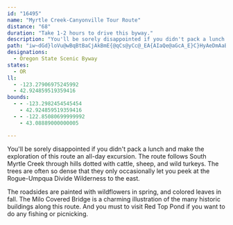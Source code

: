 ```yaml
---
id: "16495"
name: "Myrtle Creek-Canyonville Tour Route"
distance: "68"
duration: "Take 1-2 hours to drive this byway."
description: "You'll be sorely disappointed if you didn't pack a lunch and make the exploration of this route an all-day excursion. The route follows South Myrtle Creek through hills dotted with cattle, sheep, and wild turkeys."
path: "iw~dGd}loVu@wBqBtBaCjAkBmE{@qCs@yCc@_EA{AIaQe@aGcA_E}C}HyAeDmAaB_CyByLmG_CmBcBmBeAiB_AyBaAiEsCoQkAaG]kAoB{D}EsE}@kAkA_Cy@eC_@iCsBkZw@_GeAoDiBiCyQ}OmFmFgCaDmFmFySaNeA{@wFyFsEmDwCkA{KuCiBw@y@g@gGmFaNkEsAg@cAs@mEmFaFmCeEyDmDeCsAuAwK{MyJyMkBuC{AkEg@iBQeAGkAcAk_@SoUa@sGg@iFoCuOmHwZq@yDk@yDcAoRUiCqBgMqB}K{CiSOsCBy@^gFYeIXyBh@sCx@aE|AkFdBgHvCqHzB}H`EqL?sBwBkIEgB|@gFd@uDHsENmAbAyDd@sC\\sIt@kBlAgAzTD`E|@xO`FnCzAx@r@xApB`FrEzK`GxA`Ax@pAhCnF|AbChAtA~@j@zB`ApA\\~A@lEe@hA[|ByA~AsBx@qAr@aBdA{EvEiYn@eBn@mAl@s@~AqCRkAJiABsAEw@S_Bw@yBsJyRsBgJgCaN{@eI]uAy@kBuDuFm@sAyCaKY_BBsCrCuL~B{OlAkCxS_UrDmDrRuPtDgC~K_F~BsA`CqBdAmB|BaCr@m@n@QdAGnADxA^vA@dA?nAWhB}Av@eBb@yBZ}CHmD?oEe@qEg@iDa@sJNuId@gCj@sBpDqHXsANoADeAEkB_@iBw@qBiAkAgOeM{MmQgE{H}@eC{@uDc@cC_@uCMsBBsBNgD^_BnAkDbAuDTeB\\uCDyBByJ^gDx@mEr@{GN}@z@iCtHaXnAiGxByPr@{CdCgDr@_Br@sBdC{JjDuFbAyCVeCFsJt@wJd@mD|BmFjLmVvF}Lr@{BTeBd@sIbAmHrBiJRmDaCoR_BgKe@}MMeFAoFs@cSe@iCs@yB_AiBiBaC{BcBsF_AmGBuAOgC{@eAs@gD_BmAs@iBwBs@iAk@mBwAyJU_CeAuj@?sKPgDv@iHTqHKoFIy@JmEjCcTrBiGx@gFMyEu@mDmBsBaBa@{AI}@CiBPkEfCqGdGu@EuAiB{FoMCsBZaCh@{ChBwDx@u@rFsDtHuGtAqBfD{JrDuM^yBh@_FHuB?_HJyBv@sF`@oBx@_Bl@q@bCuArDqAlBKdBDdJlAnAA~@k@t@mAV_BI_D_@iGEaDVkDfAuFzJi\\hIoRr@sC\\eCN{BH{A?sCS}DsDud@y@yGoAiIMwB?cGb@}ErDkXNyC?eBU}EHy@n@eDrCiKSWYaC{@yBmPuSuAaBaFyBsAqAaAoBmCeHoJoXu@aByBmDmAsAiA_AiCgBeKmEiFaByBcBsA{AyCsEm@mCKgCD_Ch@aH?sC_@_CiAaDqAiBuAaAmAyAiCgGs@aAy@s@gI_Dk@Ky@?y@ZyB|Bi@RcASuAm@{AcA_AuBe@sCE{Ns@{FyAgEoAyBkE_FuCyDgF}KsCaHU}@c@aEEmCTkEhB}LDsAE_BOq@sCoEy@yCUkEXiF?cAYoD_@gC}AsDkGgKk@_BwBuLkA_Fo@{AsN}OwIsDyDqA}DmA}BKcC_@oA_A{E{I_A{CoBmJ_@kFWoAWw@w@yAIa@sEwF}DqIsJcPmDyGwA}AuCgA_@Ss@y@UaAsAwKmB}D}@_AeAi@gJsCaCi@y@hAk@JoAyAi@McA?yBdBcCfAc@G{@_ByAf@YKI[Hg@DyAUiAm@g@_AqBOg@XsA@_@Im@We@wCsBSYGSCsAIk@eByCWWa@MwBa@yPiAyAo@e@e@Ys@KeAJsDO[eAiAYaBaBsEsBoD[QeB^aGlBwAJk@KMQ_A{E{AmBIe@SEeBkEgEiFJoG[kC_@q@cCDsCfD}@vFH|F_A~DO`FgArAy@lC_D|CsC`H}EnFcAlBmGpGcDlFcCzGShDTjIQdD_AlBWtJoE`KM~AxA|LNrDqAxE}@nAcDpC_@~AaHSsBdBe@LwA]oDoA}Fy@qER_ASe@e@MgAk@yCaCeDi@mA[gChAiBx@mES_Ac@o@uEKSaCm@q@q@Sy@r@Yj@mExAyAeAyAQ_KE{BdA}AsAgHKsBx@_TgAcAdB}AK_CoF}Az@yFLkFsAsAgA_B?mCl@u@d@ElEJdBKlCm@xA}ClBeADiAk@eGiE[eAOeBiAsA_BmAcAEw@YkA@]s@Ay@Uy@cAEi@e@Yg@UmD_@mBOeBc@m@_Bc@aADuAx@iANm@u@a@aAmAMmCl@kB~ACd@HfCUlBcB~AsB`@_@vA@rAIdCuBfFw@hAqB|@mCEcFj@wBCyAUi@mAIwDkA_F}BaBOU}@kDuAgDs@Yi@?UFi@xDIPcEfEy@?_@XCX\\`C?pAIdB_BnBYxBYl@i@He@_A_@SkHfCMLKf@Ep@PtDUpDKZsA|AE^Cr@NnELbAg@lABXn@rBBx@CXy@~ABdEwCFoA`AwAvBoBbGiAPsHzFaErDoBx@aJjBaKzGqHfOiA`AwFs@yAj@}@nAo@hCuA`CwA`F_@lCo@jBHlAxA~AN~B_AnFaAdB_AzEgIrHcFzJwG`H}AjE_D|C_ApF`AtK_@nEy@|@_Bd@y@t@k@rCsBdGJlBOrEXj@bDOrAi@h@t@?~Es@rBmEtAuAvAcBjFiBrBm@nBEjCs@fDyAfCmE~Es@bE_CjG_@rCwE`GiAp@Ur@N`AdApAu@~Dm@l@KbFqB|E`@hHz@fABvC~@x@rBbEXGNQXAZ?^XLVCl@LlAp@~@rA^hB`AvAd@bBB~DtAlB\\PF\\r@Bx@GVK`@_Ax@W`BBb@hA~@l@~BVlBGlBY~AI~A?lD}@fFE`A^xBl@zANdBn@~@n@pAh@lBR^d@DbAKPDLr@HtACpB^tDAp@SfAiArDYb@mATiEoAiBFo@^?rBTdBNd@h@`@d@v@Fr@StBwCPk@VqDtB_@p@Sn@KnA?`AXjCRx@NRxAt@JPb@`B_@x@iAvAkDl@i@XoBxB_@|@SlAq@fA_@dAJxB^Xh@`Ad@~ABxAE^mCfGCl@F^t@`CNbAJlAEr@UlAo@^sAJMPHfC\\jDCnBKp@g@`AQv@]hFa@xAy@dAs@fFCf@Hd@NVx@`@Tp@XJf@EdB_AvBe@x@_An@Mt@r@Rv@`@vCp@|AhAlETfBMlGH~@LRx@Lx@h@rCzBSjAmBfCYlBLjCYvI_@pAoARY^YdAEp@y@xBCb@Rx@TN|A@`A\\`ArC`ATbAj@X~@Ll@?x@m@zCRlED|ENlA~@jDBt@Ol@cA|@yBrCgBdAa@h@}BdB_@Ji@?SRU`@c@hE_AfD]tBLv@^~@n@hAb@vCC`Bk@rB?xD_@vA?nAZtG\\bBNnBy@bGFbAlApCR`DCjCOtBo@~ABpBTnAtAxDA~EDfBr@lDbBrDVrD[jF?nCc@`Cy@bC_@zAEr@hA~EtA~C~MhQtNvPbCfD~AbD`EtKrAnBxA|A|AnAtBjAxBj@pDf@hXrJxp@pXlDrBhAdA~CrExA`BfFzDbAh@fDbChD~CrArBjA~BvIbRtDfF`KxIfFlDt@z@hAdCvIj\\fDfNh@nHDlSH`A`@fBlAfB|IvEfCfCfC~CrClCn@~@hAzCrCxLbAlDxBzFrAlFd@~@lAdAjBr@l@x@Tr@X~An@hGxAjH^lCRnBb@dJnAzKnAtEdBdDdD`EdBxCx@rBlAfGhA`CnEdCvAfBn@~AZlARvAH`CO`E?vAbCl_@n@lIx@~Er@tCJ|AKzAqB~G[fB_@tDsAtYS|FK~OOnESdAeAdDShBb@pBNxADxBCxB[rBo@dBsD`FwGpMm@vBwGzj@KrB`AnPx@`KKdBuAlGMzABv@DfA^xDr@bMdA`T|@pSIzB_@|BsB`H}@lDQxA?l@`@zEx@xPNfAf@~@rBrA^^n@jAr@|CDjA_AfGIx@IzH]jC{@tDwElVaGvYa@rCIrBUjOJ~Jb@hH~@|CbAlBrCtCbD|ArAfAnBxBpJtNhTxY|BpCn@r@dAl@jBj@bDrAnBrAbDxDx@xAz@~Bh@tBlBxJl@lENhH?vDc@vE_BjFmBfCiExDgExFu@rAi@fB_@`E]rCyBlIsApD_@|A_A~BkDdDa@dBIh@Y`[Bf@tCfHV`BD|DOhIJdDl@tChBlGbA~Bt@lAbExFxCbG`CjFn@xB@rA_@jBkB|Fi@pBYfFU`BqFfLy@xC_@dCsC|Ww@zM`@nB{AfJPpE_@|BqA`CsAfAKt@s@hD?nA^zBrAhI`AhD|EzIjC~FlA~MGbDOnJ?HA`CCxA?n@CpAHbI?z@?lBAjFIrAUhG?jBJrRInI?dFAjD?lA?jB@bAB~@Dz@BtA?dCDp@?vFj@l@b@n@~@tAdBjCa@vBHnArEvVt@jD@tBGtC"
designations:
  - Oregon State Scenic Byway
states:
  - OR
ll:
  - -123.27906975245992
  - 42.924859519359416
bounds:
  - - -123.2982454545454
    - 42.924859519359416
  - - -122.85080699999992
    - 43.08889000000005

---
```


You'll be sorely disappointed if you didn't pack a lunch and make the exploration of this route an all-day excursion. The route follows South Myrtle Creek through hills dotted with cattle, sheep, and wild turkeys. The trees are often so dense that they only occasionally let you peek at the Rogue-Umpqua Divide Wilderness to the east.

The roadsides are painted with wildflowers in spring, and
colored leaves in fall. The Milo Covered Bridge is a charming illustration of the many historic buildings along this route. And you must to visit Red Top Pond if you want to do any fishing or picnicking.
